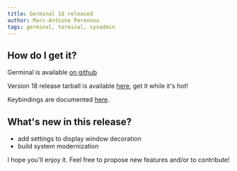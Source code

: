 ```yaml
---
title: Germinal 18 released
author: Marc-Antoine Perennou
tags: germinal, terminal, sysadmin
---
```


## How do I get it?

Germinal is available [on github](https://github.com/Keruspe/Germinal)

Version 18 release tarball is available [here](http://www.imagination-land.org/files/germinal/germinal-16.tar.xz), get it while it's hot!

Keybindings are documented [here](https://github.com/Keruspe/Germinal/blob/master/README.md).

## What's new in this release?

- add settings to display window decoration
- build system modernization

I hope you'll enjoy it. Feel free to propose new features and/or to contribute!

